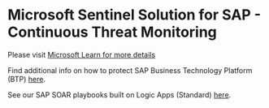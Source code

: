# Microsoft Sentinel Solution for SAP - Continuous Threat Monitoring

Please visit [Microsoft Learn for more details](https://learn.microsoft.com/azure/sentinel/sap/deployment-overview)

Find additional info on how to protect SAP Business Technology Platform (BTP) [here](https://learn.microsoft.com/azure/sentinel/sap/sap-btp-solution-overview).

See our SAP SOAR playbooks built on Logic Apps (Standard) [here](./Playbooks/README.md).
